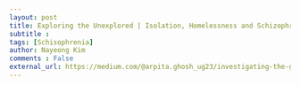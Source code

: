 ```yaml
---
layout: post
title: Exploring the Unexplored | Isolation, Homelessness and Schizophrenia
subtitle : 
tags: [Schisophrenia]
author: Nayeong Kim
comments : False
external_url: https://medium.com/@arpita.ghosh_ug23/investigating-the-gender-disparity-in-the-diagnosis-of-autism-spectrum-disorder-looking-beyond-819ddfbe1621
---
```



